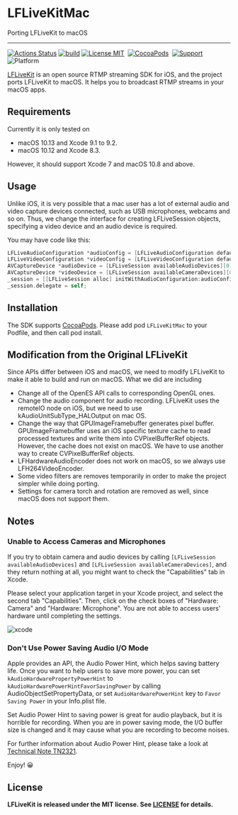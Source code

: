 # LFLiveKitMac

Porting LFLiveKit to macOS

---

[![Actions Status](https://github.com/KKBOX/LFLiveKitMac/workflows/Build/badge.svg)](https://github.com/KKBOX/LFLiveKitMac/actions)
[![build](https://api.travis-ci.org/KKBOX/LFLiveKitMac.svg)](https://travis-ci.org/KKBOX/LFLiveKitMac)
[![License MIT](https://img.shields.io/badge/license-MIT-green.svg?style=flat)](https://raw.githubusercontent.com/KKBOX/LFLiveKitMac/blob/master/LICENSE)&nbsp;
[![CocoaPods](http://img.shields.io/cocoapods/v/LFLiveKitMac.svg?style=flat)](http://cocoapods.org/pods/LFLiveKitMac)&nbsp;
[![Support](https://img.shields.io/badge/macOS-10.8-orange.svg)](https://www.apple.com/tw/macos)&nbsp;
![Platform](https://img.shields.io/badge/platform-macOS-ff69b4.svg)&nbsp;

[LFLiveKit](https://github.com/LaiFengiOS/LFLiveKit) is an open source
RTMP streaming SDK for iOS, and the project ports LFLiveKit to macOS.
It helps you to broadcast RTMP streams in your macOS apps.

## Requirements

Currently it is only tested on

- macOS 10.13 and Xcode 9.1 to 9.2.
- macOS 10.12 and Xcode 8.3.

However, it should support Xcode 7 and macOS 10.8 and above.

## Usage

Unlike iOS, it is very possible that a mac user has a lot of external
audio and video capture devices connected, such as USB microphones,
webcams and so on. Thus, we change the interface for creating
LFLiveSession objects, specifying a video device and an audio device
is required.

You may have code like this:

``` objective-c
LFLiveAudioConfiguration *audioConfig = [LFLiveAudioConfiguration defaultConfiguration];
LFLiveVideoConfiguration *videoConfig = [LFLiveVideoConfiguration defaultConfigurationForQuality:LFLiveVideoQuality_Medium3];
AVCaptureDevice *audioDevice = [LFLiveSession availableAudioDevices][0];
AVCaptureDevice *videoDevice = [LFLiveSession availableCameraDevices][0];
_session = [[LFLiveSession alloc] initWithAudioConfiguration:audioConfig audioDevice:audioDevice videoConfiguration:videoConfig videoDevice:videoDevice captureType:LFLiveCaptureMaskAll];
_session.delegate = self;
```

## Installation

The SDK supports [CocoaPods](http://cocoapods.org/). Please add pod `LFLiveKitMac`
to your Podfile, and then call pod install.

## Modification from the Original LFLiveKit

Since APIs differ between iOS and macOS, we need to modify LFLiveKit
to make it able to build and run on macOS. What we did are including

- Change all of the OpenES API calls to corresponding OpenGL ones.
- Change the audio component for audio recording. LFLiveKit uses the
  remoteIO node on iOS, but we need to use kAudioUnitSubType_HALOutput
  on mac OS.
- Change the way that GPUImageFramebuffer generates pixel
  buffer. GPUImageFramebuffer uses an iOS specific texture cache to
  read processed textures and write them into CVPixelBufferRef
  objects. However, the cache does not exist on macOS. We have to use
  another way to create CVPixelBufferRef objects.
- LFHardwareAudioEncoder does not work on macOS, so we always use
  LFH264VideoEncoder.
- Some video filters are removes temporarily in order to make the
  project simpler while doing porting.
- Settings for camera torch and rotation are removed as well, since
  macOS does not support them.

## Notes

### Unable to Access Cameras and Microphones

If you try to obtain camera and audio devices by calling
`[LFLiveSession availableAudioDevices]` and
`[LFLiveSession availableCameraDevices]`, and they return nothing at
all, you might want to check the "Capabilities" tab in Xcode.

Please select your application target in your Xcode project, and
select the second tab "Capabilities". Then, click on the check boxes
of "Hardware: Camera" and "Hardware: Microphone".  You are not able to
access users' hardware until completing the settings.

![xcode](xcode.png)

### Don't Use Power Saving Audio I/O Mode

Apple provides an API, the Audio Power Hint, which helps saving
battery life. Once you want to help users to save more power, you can
set `kAudioHardwarePropertyPowerHint` to
`kAudioHardwarePowerHintFavorSavingPower` by calling
AudioObjectSetPropertyData, or set `AudioHardwarePowerHint` key to
`Favor Saving Power` in your Info.plist file.

Set Audio Power Hint to saving power is great for audio playback, but
it is horrible for recording. When you are in power saving mode, the
I/O buffer size is changed and it may cause what you are recording to
become noises.

For further information about Audio Power Hint, please take a look at
[Technical Note TN2321](https://developer.apple.com/library/content/technotes/tn2321/_index.html).

Enjoy! 😀

## License

 **LFLiveKit is released under the MIT license. See
 [LICENSE](https://github.com/KKBOX/LFLiveKitMac/blob/master/LICENSE) for details.**
